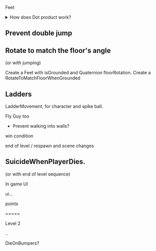 Feet

<details><summary>How does Dot product work?</summary>

The Dot product is a fast operation which can be used to effeciently determine if two directions represented with Vectors are facing the same (or a similiar) way.

In the visualization below, we are rotating two ugly arrows.  These arrows are pointing in a direction and we are using Vector2.Dot to compare those two directions.  The Dot product is shown as we rotate around.

<img src="http://i.imgur.com/XrjcWQm.gif" width=200px />

A few notables about Dot products:

 - '1' means the two directions are facing the same way.
 - '-1' means the two directions are facing opposite ways.
 - '0' means the two directions are perpendicular.
 - Numbers smoothly transition between these points, so .9 means that the two directions are nearly identical.
 - When two directions are not the same, the Dot product will not tell you which direction an object should rotate in order to make them align - it only informs you about how similar they are at the moment.  

For this visualization, we are calculating the Dot product like so:

```csharp
Vector2.Dot(gameObjectAToWatch.transform.up, gameObjectBToWatch.transform.up);
```

</details>

## Prevent double jump


## Rotate to match the floor's angle
(or with jumping)

Create a Feet with isGrounded and Quaternion floorRotation. 
Create a RotateToMatchFloorWhenGrounded

## Ladders

LadderMovement, for character and spike ball.


Fly Guy too
 - Prevent walking into walls?


win condition

end of level / respawn and scene changes

## SuicideWhenPlayerDies.
(or with end of level sequence)

In game UI

ui...

points

=====

Level 2

..

DieOnBumpers?
